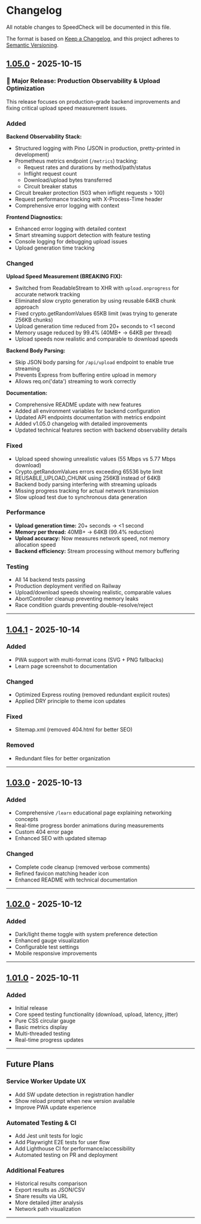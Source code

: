 # Changelog

All notable changes to SpeedCheck will be documented in this file.

The format is based on [Keep a Changelog](https://keepachangelog.com/en/1.0.0/),
and this project adheres to [Semantic Versioning](https://semver.org/spec/v2.0.0.html).

## [1.05.0] - 2025-10-15

### 🚀 Major Release: Production Observability & Upload Optimization

This release focuses on production-grade backend improvements and fixing critical upload speed measurement issues.

### Added

**Backend Observability Stack:**
- Structured logging with Pino (JSON in production, pretty-printed in development)
- Prometheus metrics endpoint (`/metrics`) tracking:
  - Request rates and durations by method/path/status
  - Inflight request count
  - Download/upload bytes transferred
  - Circuit breaker status
- Circuit breaker protection (503 when inflight requests > 100)
- Request performance tracking with X-Process-Time header
- Comprehensive error logging with context

**Frontend Diagnostics:**
- Enhanced error logging with detailed context
- Smart streaming support detection with feature testing
- Console logging for debugging upload issues
- Upload generation time tracking

### Changed

**Upload Speed Measurement (BREAKING FIX):**
- Switched from ReadableStream to XHR with `upload.onprogress` for accurate network tracking
- Eliminated slow crypto generation by using reusable 64KB chunk approach
- Fixed crypto.getRandomValues 65KB limit (was trying to generate 256KB chunks)
- Upload generation time reduced from 20+ seconds to <1 second
- Memory usage reduced by 99.4% (40MB+ → 64KB per thread)
- Upload speeds now realistic and comparable to download speeds

**Backend Body Parsing:**
- Skip JSON body parsing for `/api/upload` endpoint to enable true streaming
- Prevents Express from buffering entire upload in memory
- Allows req.on('data') streaming to work correctly

**Documentation:**
- Comprehensive README update with new features
- Added all environment variables for backend configuration
- Updated API endpoints documentation with metrics endpoint
- Added v1.05.0 changelog with detailed improvements
- Updated technical features section with backend observability details

### Fixed

- Upload speed showing unrealistic values (55 Mbps vs 5.77 Mbps download)
- Crypto.getRandomValues errors exceeding 65536 byte limit
- REUSABLE_UPLOAD_CHUNK using 256KB instead of 64KB
- Backend body parsing interfering with streaming uploads
- Missing progress tracking for actual network transmission
- Slow upload test due to synchronous data generation

### Performance

- **Upload generation time:** 20+ seconds → <1 second
- **Memory per thread:** 40MB+ → 64KB (99.4% reduction)
- **Upload accuracy:** Now measures network speed, not memory allocation speed
- **Backend efficiency:** Stream processing without memory buffering

### Testing

- All 14 backend tests passing
- Production deployment verified on Railway
- Upload/download speeds showing realistic, comparable values
- AbortController cleanup preventing memory leaks
- Race condition guards preventing double-resolve/reject

---

## [1.04.1] - 2025-10-14

### Added
- PWA support with multi-format icons (SVG + PNG fallbacks)
- Learn page screenshot to documentation

### Changed
- Optimized Express routing (removed redundant explicit routes)
- Applied DRY principle to theme icon updates

### Fixed
- Sitemap.xml (removed 404.html for better SEO)

### Removed
- Redundant files for better organization

---

## [1.03.0] - 2025-10-13

### Added
- Comprehensive `/learn` educational page explaining networking concepts
- Real-time progress border animations during measurements
- Custom 404 error page
- Enhanced SEO with updated sitemap

### Changed
- Complete code cleanup (removed verbose comments)
- Refined favicon matching header icon
- Enhanced README with technical documentation

---

## [1.02.0] - 2025-10-12

### Added
- Dark/light theme toggle with system preference detection
- Enhanced gauge visualization
- Configurable test settings
- Mobile responsive improvements

---

## [1.01.0] - 2025-10-11

### Added
- Initial release
- Core speed testing functionality (download, upload, latency, jitter)
- Pure CSS circular gauge
- Basic metrics display
- Multi-threaded testing
- Real-time progress updates

---

## Future Plans

### Service Worker Update UX
- Add SW update detection in registration handler
- Show reload prompt when new version available
- Improve PWA update experience

### Automated Testing & CI
- Add Jest unit tests for logic
- Add Playwright E2E tests for user flow
- Add Lighthouse CI for performance/accessibility
- Automated testing on PR and deployment

### Additional Features
- Historical results comparison
- Export results as JSON/CSV
- Share results via URL
- More detailed jitter analysis
- Network path visualization

---

[1.05.0]: https://github.com/ny-collins/internet_speed_test/compare/v1.04.1...v1.05.0
[1.04.1]: https://github.com/ny-collins/internet_speed_test/compare/v1.03.0...v1.04.1
[1.03.0]: https://github.com/ny-collins/internet_speed_test/compare/v1.02.0...v1.03.0
[1.02.0]: https://github.com/ny-collins/internet_speed_test/compare/v1.01.0...v1.02.0
[1.01.0]: https://github.com/ny-collins/internet_speed_test/releases/tag/v1.01.0